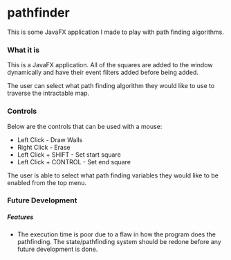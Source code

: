 # pathfinder
This is some JavaFX application I made to play with path finding algorithms.

### What it is
This is a JavaFX application. All of the squares are added to the window dynamically and have their event filters added before being added.

The user can select what path finding algorithm they would like to use to traverse the intractable map.

### Controls
Below are the controls that can be used with a mouse:
* Left Click - Draw Walls
* Right Click - Erase
* Left Click + SHIFT - Set start square
* Left Click + CONTROL - Set end square

The user is able to select what path finding variables they would like to be enabled from the top menu.

### Future Development
##### Features
* The execution time is poor due to a flaw in how the program does the pathfinding. The state/pathfinding system should be redone before any future development is done.
